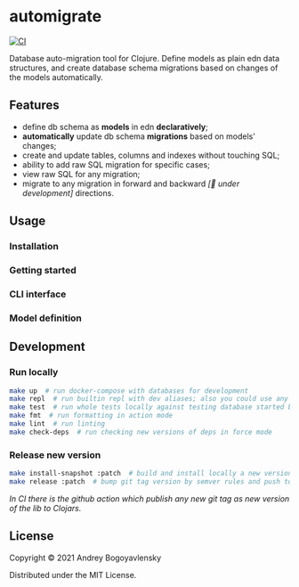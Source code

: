 # automigrate

[![CI](https://github.com/abogoyavlensky/automigrate/actions/workflows/checks.yaml/badge.svg?branch=master)](https://github.com/abogoyavlensky/automigrate/actions/workflows/checks.yaml)

Database auto-migration tool for Clojure. Define models as plain edn data structures, 
and create database schema migrations based on changes of the models automatically.

## Features

- define db schema as **models** in edn **declaratively**;
- **automatically** update db schema **migrations** based on models' changes;
- create and update tables, columns and indexes without touching SQL;
- ability to add raw SQL migration for specific cases;
- view raw SQL for any migration;
- migrate to any migration in forward and backward *[:construction: under development]* directions.

## Usage

### Installation

### Getting started

### CLI interface

### Model definition



## Development

### Run locally

```bash
make up  # run docker-compose with databases for development
make repl  # run builtin repl with dev aliases; also you could use any repl you want
make test  # run whole tests locally against testing database started by docker-compose
make fmt  # run formatting in action mode
make lint  # run linting
make check-deps  # run checking new versions of deps in force mode
```

### Release new version

```bash
make install-snapshot :patch  # build and install locally a new version of lib based on latest git tag and using semver
make release :patch  # bump git tag version by semver rules and push to remote repo
```

*In CI there is the github action which publish any new git tag as new version of the lib to Clojars.*

## License

Copyright © 2021 Andrey Bogoyavlensky

Distributed under the MIT License.
